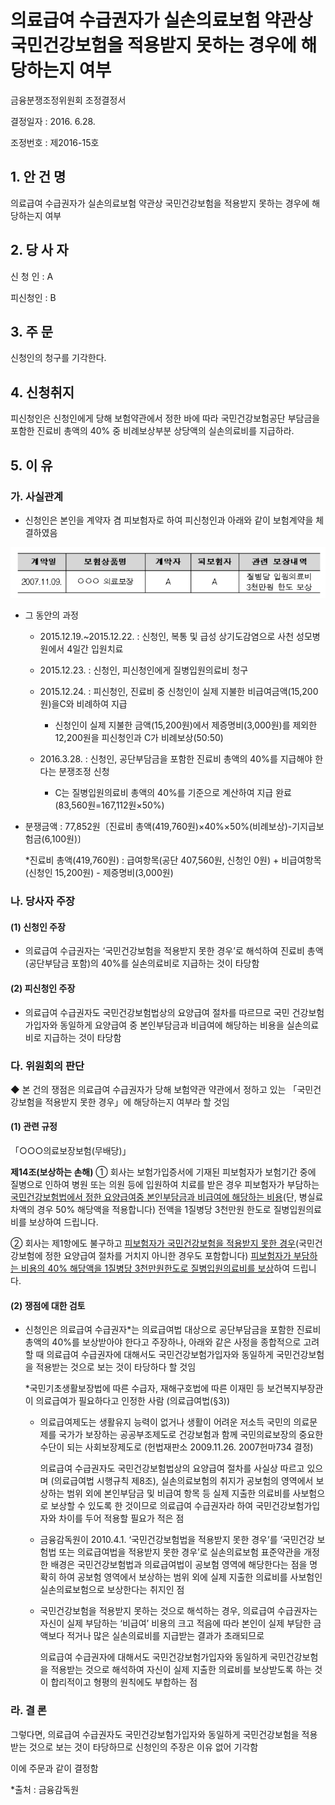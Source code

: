 # 의료급여 수급권자가 실손의료보험 약관상 국민건강보험을 적용받지 못하는 경우에 해당하는지 여부

금융분쟁조정위원회 조정결정서

결정일자 : 2016. 6.28.

조정번호 : 제2016-15호

## 1. 안 건 명
의료급여 수급권자가 실손의료보험 약관상 국민건강보험을 적용받지 못하는 경우에 해당하는지 여부

## 2. 당 사 자 

신 청 인  :  A


피신청인  :  B

## 3. 주    문

신청인의 청구를 기각한다.

## 4. 신청취지 

피신청인은 신청인에게 당해 보험약관에서 정한 바에 따라 국민건강보험공단 부담금을 포함한 진료비 총액의 40% 중 비례보상부분 상당액의 실손의료비를 지급하라.


## 5. 이   유 
### 가. 사실관계 

* 신청인은 본인을 계약자 겸 피보험자로 하여 피신청인과 아래와 같이 보험계약을 체결하였음

![alt image](https://raw.githubusercontent.com/aijinet/bodoc-claim-contents/master/contents/images/158_1.PNG)

<!--
계약일
보험상품명
계약자
피보험자
관련 보장내역
2007.11.09.
○○○ 의료보장
A
A
질병당 입원의료비 3천만원 한도 보상
-->
     

* 그 동안의 과정

  * 2015.12.19.~2015.12.22. : 신청인, 복통 및 급성 상기도감염으로 사천 성모병원에서 4일간 입원치료

  * 2015.12.23. : 신청인, 피신청인에게 질병입원의료비 청구

  * 2015.12.24. : 피신청인, 진료비 중 신청인이 실제 지불한 비급여금액(15,200원)을C와 비례하여 지급

       * 신청인이 실제 지불한 금액(15,200원)에서 제증명비(3,000원)를 제외한 12,200원을 피신청인과 C가 비례보상(50:50)
 
  * 2016.3.28. : 신청인, 공단부담금을 포함한 진료비 총액의 40%를 지급해야 한다는 분쟁조정 신청 

      * C는 질병입원의료비 총액의 40%를 기준으로 계산하여 지급 완료 (83,560원=167,112원×50%)

* 분쟁금액 : 77,852원〔진료비 총액(419,760원)×40%×50%(비례보상)-기지급보험금(6,100원)〕

  *진료비 총액(419,760원) : 급여항목(공단 407,560원, 신청인 0원) + 비급여항목(신청인 15,200원)
                           - 제증명비(3,000원)  

### 나. 당사자 주장 

#### (1) 신청인 주장 

* 의료급여 수급권자는 ‘국민건강보험을 적용받지 못한 경우’로 해석하여 진료비 총액(공단부담금 포함)의 40%를 실손의료비로 지급하는 것이 타당함

#### (2) 피신청인 주장

* 의료급여 수급권자도 국민건강보험법상의 요양급여 절차를 따르므로 국민 건강보험가입자와 동일하게 요양급여 중 본인부담금과 비급여에 해당하는 비용을 실손의료비로 지급하는 것이 타당함

### 다. 위원회의 판단

◆ 본 건의 쟁점은 의료급여 수급권자가 당해 보험약관 약관에서 정하고 있는 「국민건강보험을 적용받지 못한 경우」에 해당하는지 여부라 할 것임


#### (1) 관련 규정


「○○○의료보장보험(무배당)」  

**제14조(보상하는 손해)** ① 회사는 보험가입증서에 기재된 피보험자가 보험기간 중에 질병으로 인하여 병원 또는 의원 등에 입원하여 치료를 받은 경우 피보험자가 부담하는 <u>국민건강보험법에서 정한 요양급여중 본인부담금과 비급여에 해당하는 비용</u>(단, 병실료차액의 경우 50% 해당액을 적용합니다) 전액을 1질병당  3천만원 한도로 질병입원의료비를 보상하여 드립니다.

 ② 회사는 제1항에도 불구하고 <u>피보험자가 국민건강보험을 적용받지 못한 경우</u>(국민건강보험에 정한 요양급여 절차를 거치지 아니한 경우도 포함합니다) <u>피보험자가 부담하는 비용의 40% 해당액을 1질병당 3천만원한도로 질병입원의료비를 보상</u>하여 드립니다.

#### (2) 쟁점에 대한 검토
 
* 신청인은 의료급여 수급권자*는 의료급여법 대상으로 공단부담금을 포함한   진료비 총액의 40%를 보상받아야 한다고 주장하나, 아래와 같은 사정을   종합적으로 고려할 때 의료급여 수급권자에 대해서도 국민건강보험가입자와 동일하게 국민건강보험을 적용받는 것으로 보는 것이 타당하다 할 것임  

   *국민기초생활보장법에 따른 수급자, 재해구호법에 따른 이재민 등 보건복지부장관이  의료급여가 필요하다고 인정한 사람 (의료급여법(§3)) 

  * 의료급여제도는 생활유지 능력이 없거나 생활이 어려운 저소득 국민의 의료문제를 국가가 보장하는 공공부조제도로 건강보험과 함께 국민의료보장의 중요한 수단이 되는 사회보장제도로 (헌법재판소 2009.11.26. 2007헌마734 결정)

     의료급여 수급권자도 국민건강보험법상의 요양급여 절차를 사실상 따르고  있으며 (의료급여법 시행규칙 제8조), 실손의료보험의 취지가 공보험의 영역에서 보상하는 범위 외에 본인부담금 및 비급여 항목 등 실제 지출한 의료비를 사보험으로 보상할 수 있도록 한 것이므로 의료급여 수급권자라 하여 국민건강보험가입자와 차이를 두어 적용할 필요가 적은 점

  * 금융감독원이 2010.4.1. ‘국민건강보험법을 적용받지 못한 경우’를 ‘국민건강  보험법 또는 의료급여법을 적용받지 못한 경우’로 실손의료보험 표준약관을 개정한 배경은 국민건강보험법과 의료급여법이 공보험 영역에 해당한다는 점을 명확히 하여 공보험 영역에서 보상하는 범위 외에 실제 지출한 의료비를 사보험인 실손의료보험으로 보상한다는 취지인 점 

  * 국민건강보험을 적용받지 못하는 것으로 해석하는 경우, 의료급여 수급권자는 자신이 실제 부담하는 ‘비급여’ 비용의 크고 적음에 따라 본인이 실제 부담한 금액보다 적거나 많은 실손의료비를 지급받는 결과가 초래되므로

    의료급여 수급권자에 대해서도 국민건강보험가입자와 동일하게 국민건강보험을 적용받는 것으로 해석하여 자신이 실제 지출한 의료비를 보상받도록 하는 것이 합리적이고 형평의 원칙에도 부합하는 점 
 
### 라. 결 론
                                             
그렇다면, 의료급여 수급권자도 국민건강보험가입자와 동일하게 국민건강보험을 적용받는 것으로 보는 것이 타당하므로 신청인의 주장은 이유 없어 기각함

이에 주문과 같이 결정함


*출처 : 금융감독원


 




